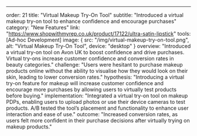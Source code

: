 ---
order: 21
title: "Virtual Makeup Try-On Tool"
subtitle: "Introduced a virtual makeup try-on tool to enhance confidence and encourage purchases"
category: "New Features"
link: "https://www.shopwithmyrep.co.uk/product/17122/ultra-satin-lipstick"
tools: [Ad-hoc Development]
image: {
    src: "/img/virtual-makeup-try-on-tool.png",
    alt: "Virtual Makeup Try-On Tool",
    device: "desktop"
}
overview: "Introduced a virtual try-on tool on Avon UK to boost confidence and drive purchases. Virtual try-ons increase customer confidence and conversion rates in beauty categories."
challenge: "Users were hesitant to purchase makeup products online without the ability to visualise how they would look on their skin, leading to lower conversion rates."
hypothesis: "Introducing a virtual try-on feature for makeup will increase customer confidence and encourage more purchases by allowing users to virtually test products before buying."
implementation: "Integrated a virtual try-on tool on makeup PDPs, enabling users to upload photos or use their device cameras to test products. A/B tested the tool’s placement and functionality to enhance user interaction and ease of use."
outcome: "Increased conversion rates, as users felt more confident in their purchase decisions after virtually trying on makeup products."